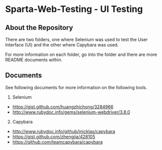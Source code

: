 # Sparta-Web-Testing - UI Testing

## About the Repository

There are two folders, one where Selenium was used to test the User Interface (UI) and the other where Capybara was used.

For more information on each folder, go into the folder and there are more README documents within.

## Documents

See following documents for more information on the following tools.

1. Selenium
  - https://gist.github.com/huangzhichong/3284966
  - http://www.rubydoc.info/gems/selenium-webdriver/3.8.0
2. Capybara
  - http://www.rubydoc.info/github/jnicklas/capybara
  - https://gist.github.com/zhengjia/428105
  - https://github.com/teamcapybara/capybara
